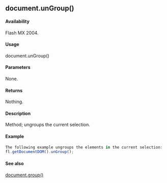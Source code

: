 ## document.unGroup()

#### Availability

Flash MX 2004.

#### Usage

document.unGroup()

#### Parameters

None.

#### Returns

Nothing.

#### Description

Method; ungroups the current selection.

#### Example

```javascript
The following example ungroups the elements in the current selection:
fl.getDocumentDOM().unGroup();

```
#### See also

[document.group()](../Document_object/docume90.md)
